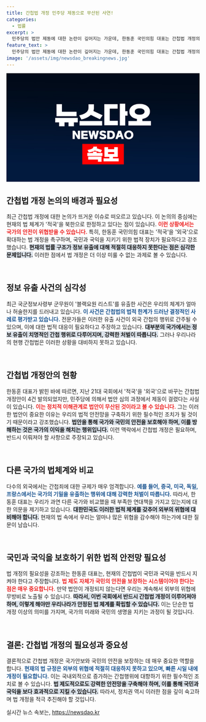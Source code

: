 ```yaml
---
title: 간첩법 개정 민주당 제동으로 무산된 사연!
categories:
  - 법률
excerpt: >
  민주당의 법안 제동에 대한 논란이 깊어지는 가운데, 한동훈 국민의힘 대표는 간첩법 개정의 필요성을 강조하며 적국을 외국으로 바꾸는 이유는?이라고 반문했다. 정보 유출 사건이 발생한 지금, 필요한 법적 안전망을 놓칠 수 없다! 클릭해 자세한 내용을 확인해보세요!
feature_text: >
  민주당의 법안 제동에 대한 논란이 깊어지는 가운데, 한동훈 국민의힘 대표는 간첩법 개정의 필요성을 강조하며 적국을 외국으로 바꾸는 이유는?이라고 반문했다. 정보 유출 사건이 발생한 지금, 필요한 법적 안전망을 놓칠 수 없다! 클릭해 자세한 내용을 확인해보세요!
image: '/assets/img/newsdao_breakingnews.jpg'
---
```


<p><img src="/assets/img/newsdao_breakingnews.jpg" alt="pcversion 속보" /></p>

<h2 data-ke-size="size26">간첩법 개정 논의의 배경과 필요성</h2>

<p data-ke-size="size16">최근 간첩법 개정에 대한 논의가 뜨거운 이슈로 떠오르고 있습니다. 이 논의의 중심에는 현재의 법 체계가 '적국'을 북한으로 한정하고 있다는 점이 있습니다. <b><span style="color: #ee2323;">이런 상황에서는 국가의 안전이 위협받을 수 있습니다.</span></b> 특히, 한동훈 국민의힘 대표는 '적국'을 '외국'으로 확대하는 법 개정을 촉구하며, 국민과 국익을 지키기 위한 법적 장치가 필요하다고 강조했습니다. <b><span style="background-color: #21538527;">현재의 법률 구조가 정보 유출에 대해 적절히 대응하지 못한다는 점은 심각한 문제입니다.</span></b> 이러한 점에서 법 개정은 더 이상 미룰 수 없는 과제로 볼 수 있습니다.</p>

<p data-ke-size="size16">&nbsp;</p>

<h2 data-ke-size="size26">정보 유출 사건의 심각성</h2>

<p data-ke-size="size16">최근 국군정보사령부 군무원이 '블랙요원 리스트'를 유출한 사건은 우리의 체계가 얼마나 허술한지를 드러내고 있습니다. <b><span style="color: #1a5490;">이 사건은 간첩법의 법적 한계가 드러난 결정적인 사례로 평가받고 있습니다.</span></b> 전문가들은 이러한 유출 사건이 외국 간첩의 행위로 간주될 수 있으며, 이에 대한 법적 대응이 필요하다고 주장하고 있습니다. <b><span style="background-color: #21538527;">대부분의 국가에서는 정보 유출이 치명적인 간첩 행위로 다루어지며, 강력한 처벌이 따릅니다.</span></b> 그러나 우리나라의 현행 간첩법은 이러한 상황을 대비하지 못하고 있습니다.</p>

<p data-ke-size="size16">&nbsp;</p>

<h2 data-ke-size="size26">간첩법 개정안의 현황</h2>

<p data-ke-size="size16">한동훈 대표가 밝힌 바에 따르면, 지난 21대 국회에서 '적국'을 '외국'으로 바꾸는 간첩법 개정안이 4건 발의되었지만, 민주당에 의해서 법안 심의 과정에서 제동이 걸렸다는 사실이 있습니다. <b><span style="color: #ee2323;">이는 정치적 이해관계로 법안이 무산된 것이라고 볼 수 있습니다.</span></b> 그는 이러한 법안이 중요한 이유는 우리의 법적 안전망을 구축하기 위한 필수적인 조치가 될 것이기 때문이라고 강조했습니다. <b><span style="background-color: #21538527;">법안을 통해 국가와 국민의 안전을 보호해야 하며, 이를 방해하는 것은 국가의 이익을 해치는 행위입니다.</span></b> 이런 맥락에서 간첩법 개정은 필요하며, 반드시 이뤄져야 할 사항으로 주장되고 있습니다.</p>

<p data-ke-size="size16">&nbsp;</p>

<h2 data-ke-size="size26">다른 국가의 법체계와 비교</h2>

<p data-ke-size="size16">다수의 외국에서는 간첩죄에 대한 규제가 매우 엄격합니다. <b><span style="color: #1a5490;">예를 들어, 중국, 미국, 독일, 프랑스에서는 국가의 기밀을 유출하는 행위에 대해 강력한 처벌이 따릅니다.</span></b> 따라서, 한동훈 대표는 우리가 과연 다른 국가와 비교했을 때 부족한 연대책을 가지고 있는지에 대한 의문을 제기하고 있습니다. <b><span style="background-color: #21538527;">대한민국도 이러한 법적 체계를 갖추어 외부의 위협에 대비해야 합니다.</span></b> 현재의 법 속에서 우리는 얼마나 많은 위협을 감수해야 하는가에 대한 질문이 남습니다.</p>

<p data-ke-size="size16">&nbsp;</p>

<h2 data-ke-size="size26">국민과 국익을 보호하기 위한 법적 안전망 필요성</h2>

<p data-ke-size="size16">법 개정의 필요성을 강조하는 한동훈 대표는, 현재의 간첩법이 국민과 국익을 반드시 지켜야 한다고 주장합니다. <b><span style="color: #ee2323;">법 제도 자체가 국민의 안전을 보장하는 시스템이어야 한다는 점은 매우 중요합니다.</span></b> 만약 법안이 개정되지 않는다면 우리는 계속해서 외부의 위협에 무방비로 노출될 수 있습니다. <b><span style="background-color: #21538527;">따라서, 이번 국회에서 반드시 간첩법 개정이 이루어져야 하며, 이렇게 해야만 우리나라가 안정된 법 체계를 확립할 수 있습니다.</span></b> 이는 단순한 법 개정 이상의 의미를 가지며, 국가의 미래와 국민의 생명을 지키는 과정이 될 것입니다.</p>

<p data-ke-size="size16">&nbsp;</p>

<h2 data-ke-size="size26">결론: 간첩법 개정의 필요성과 중요성</h2>

<p data-ke-size="size16">결론적으로 간첩법 개정은 국가안보와 국민의 안전을 보장하는 데 매우 중요한 역할을 합니다. <b><span style="color: #1a5490;">현재의 법 규정은 외부의 위협에 적절히 대응하지 못하고 있으며, 빠른 시일 내에 개정이 필요합니다.</span></b> 이는 국내외적으로 증가하는 간첩행위에 대항하기 위한 필수적인 조치로 볼 수 있습니다. <b><span style="background-color: #21538527;">법 제도적으로도 강력한 안전망을 구축해야 하며, 이를 통해 국민과 국익을 보다 효과적으로 지킬 수 있습니다.</span></b> 따라서, 정치권 역시 이러한 점을 깊이 숙고하며 법 개정을 적극 추진해야 할 것입니다.</p>
실시간 뉴스 속보는, <a href="https://newsdao.kr" rel="dofollow">https://newsdao.kr</a>


